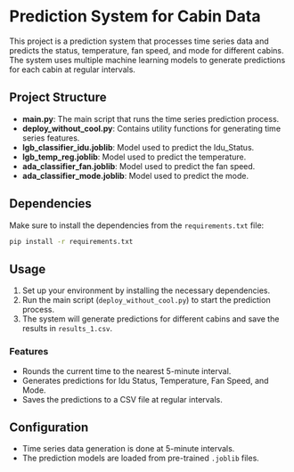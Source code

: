 
# Prediction System for Cabin Data

This project is a prediction system that processes time series data and predicts the status, temperature, fan speed, and mode for different cabins. The system uses multiple machine learning models to generate predictions for each cabin at regular intervals.

## Project Structure

- **main.py**: The main script that runs the time series prediction process.
- **deploy_without_cool.py**: Contains utility functions for generating time series features.
- **lgb_classifier_idu.joblib**: Model used to predict the Idu_Status.
- **lgb_temp_reg.joblib**: Model used to predict the temperature.
- **ada_classifier_fan.joblib**: Model used to predict the fan speed.
- **ada_classifier_mode.joblib**: Model used to predict the mode.

## Dependencies

Make sure to install the dependencies from the `requirements.txt` file:

```bash
pip install -r requirements.txt
```

## Usage

1. Set up your environment by installing the necessary dependencies.
2. Run the main script (`deploy_without_cool.py`) to start the prediction process.
3. The system will generate predictions for different cabins and save the results in `results_1.csv`.

### Features

- Rounds the current time to the nearest 5-minute interval.
- Generates predictions for Idu Status, Temperature, Fan Speed, and Mode.
- Saves the predictions to a CSV file at regular intervals.

## Configuration

- Time series data generation is done at 5-minute intervals.
- The prediction models are loaded from pre-trained `.joblib` files.

